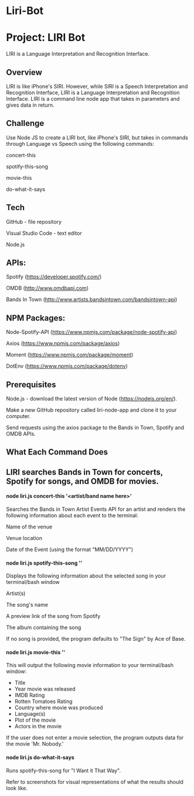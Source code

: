 # Liri-Bot

# Project: LIRI Bot

LIRI is a Language Interpretation and Recognition Interface.

## Overview

LIRI is like iPhone's SIRI. However, while SIRI is a Speech Interpretation and Recognition Interface, LIRI is a Language Interpretation and Recognition Interface. LIRI is a command line node app that takes in parameters and gives data in return.

## Challenge

Use Node JS to create a LIRI bot, like iPhone's SIRI, but takes in commands through Language vs Speech using the following commands:

concert-this

spotify-this-song

movie-this

do-what-it-says

## Tech

GitHub - file repository

Visual Studio Code - text editor

Node.js


## APIs:

Spotify (https://developer.spotify.com/)

OMDB (http://www.omdbapi.com)

Bands In Town (http://www.artists.bandsintown.com/bandsintown-api)


## NPM Packages:

Node-Spotify-API (https://www.npmjs.com/package/node-spotify-api)

Axios (https://www.npmjs.com/package/axios)

Moment (https://www.npmjs.com/package/moment)

DotEnv (https://www.npmjs.com/package/dotenv)


## Prerequisites

Node.js - download the latest version of Node (https://nodejs.org/en/).

Make a new GitHub repository called liri-node-app and clone it to your computer.

Send requests using the axios package to the Bands in Town, Spotify and OMDB APIs.



## What Each Command Does

## LIRI searches Bands in Town for concerts, Spotify for songs, and OMDB for movies.

#### node liri.js concert-this '<artist/band name here>'

Searches the Bands in Town Artist Events API for an artist and renders the following information about each event to the terminal:

Name of the venue

Venue location

Date of the Event (using the format "MM/DD/YYYY")

#### node liri.js spotify-this-song '<song name here>'

Displays the following information about the selected song in your terminal/bash window

Artist(s)

The song's name

A preview link of the song from Spotify

The album containing the song

If no song is provided, the program defaults to "The Sign" by Ace of Base.

#### node liri.js movie-this '<movie name here>'

This will output the following movie information to your terminal/bash window:

  * Title
  * Year movie was released
  * IMDB Rating
  * Rotten Tomatoes Rating
  * Country where movie was produced
  * Language(s)
  * Plot of the movie
  * Actors in the movie
  
If the user does not enter a movie selection, the program outputs data for the movie 'Mr. Nobody.'

#### node liri.js do-what-it-says

Runs spotify-this-song for "I Want it That Way".

Refer to screenshots for visual representations of what the results should look like. 
